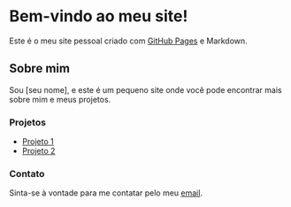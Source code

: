 # Bem-vindo ao meu site!
Este é o meu site pessoal criado com [GitHub Pages](https://pages.github.com/) e Markdown.

## Sobre mim
Sou [seu nome], e este é um pequeno site onde você pode encontrar mais sobre mim e meus projetos.

### Projetos
- [Projeto 1](link-do-projeto)
- [Projeto 2](link-do-projeto)

### Contato
Sinta-se à vontade para me contatar pelo meu [email](mailto:seuemail@exemplo.com).
